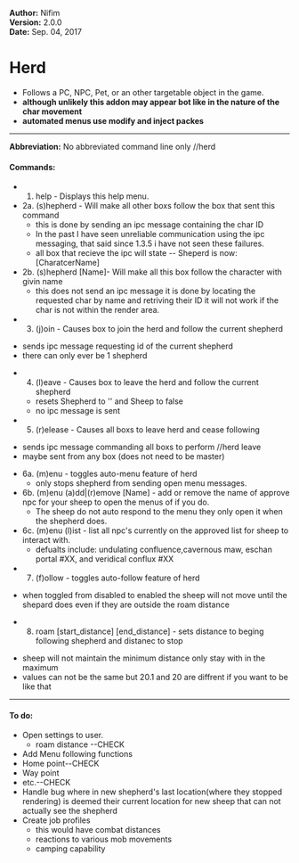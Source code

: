 **Author:**  Nifim<br>
**Version:**  2.0.0<br>
**Date:** Sep. 04, 2017<br>

# Herd #

* Follows a PC, NPC, Pet, or an other targetable object in the game.
* **although unlikely this addon may appear bot like in the nature of the char movement**
* **automated menus use modify and inject packes**

----

**Abbreviation:** No abbreviated command line only //herd

#### Commands: ####
*  1. help - Displays this help menu.
* 2a. (s)hepherd - Will make all other boxs follow the box that sent this command
  - this is done by sending an ipc message containing the char ID
  - In the past I have seen unreliable communication using the ipc messaging, that said since 1.3.5 i have not seen these failures.
  - all box that recieve the ipc will state -- Sheperd is now: [CharatcerName]
* 2b. (s)hepherd [Name]- Will make all this box follow the character with givin name
  - this does not send an ipc message it is done by locating the requested char by name and retriving their ID it will not work if the char is not within the render area. 
*  3. (j)oin - Causes box to join the herd and follow the current shepherd
  - sends ipc message requesting id of the current shepherd
  - there can only ever be 1 shepherd
* 4. (l)eave - Causes box to leave the herd and follow the current shepherd
  - resets Shepherd to '' and Sheep to false
  - no ipc message is sent 
*  5. (r)elease - Causes all boxs to leave herd and cease following
  - sends ipc message commanding all boxs to perform //herd leave
  - maybe sent from any box (does not need to be master)
* 6a. (m)enu - toggles auto-menu feature of herd
  - only stops shepherd from sending open menu messages.
* 6b. (m)enu (a)dd|(r)emove [Name] - add or remove the name of approve npc for your sheep to open the menus of if you do.
  - The sheep do not auto respond to the menu they only open it when the shepherd does.
* 6c. (m)enu (l)ist - list all npc's currently on the approved list for sheep to interact with.
  - defualts include: undulating confluence,cavernous maw, eschan portal #XX, and veridical conflux #XX
*  7.  (f)ollow - toggles auto-follow feature of herd
  - when toggled from disabled to enabled the sheep will not move until the shepard does even if they are outside the roam distance
*  8.  roam [start_distance] [end_distance] - sets distance to beging following shepherd and distanec to stop
  - sheep will not maintain the minimum distance only stay with in the maximum
  - values can not be the same but 20.1 and 20 are diffrent if you want to be like that
----

#### To do: ####
* Open settings to user.
  * roam distance --CHECK
* Add Menu following functions
 * Home point--CHECK
 * Way point
 * etc.--CHECK
* Handle bug where in new shepherd's last location(where they stopped rendering) is deemed their current location for new sheep that can not actually see the shepherd
* Create job profiles 
  * this would have combat distances
  * reactions to various mob movements
  * camping capability

